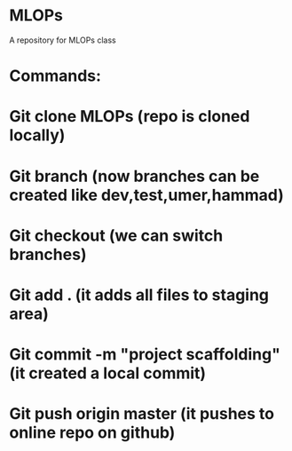 # MLOPs
A repository for MLOPs class

# Commands:
# Git clone MLOPs (repo is cloned locally)
# Git branch <branch-name> (now branches can be created like dev,test,umer,hammad)
# Git checkout <branch-name> (we can switch branches)
# Git add . (it adds all files to staging area)
# Git commit -m "project scaffolding" (it created a local commit)
# Git push origin master (it pushes to online repo on github)
#
#
#